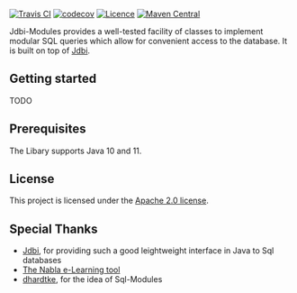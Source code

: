 <!-- TODO logo -->
[![Travis CI](https://api.travis-ci.org/28Smiles/jdbi-modules.svg?branch=master)](https://travis-ci.org/28Smiles/jdbi-modules)
[![codecov](https://codecov.io/gh/28Smiles/jdbi-modules/branch/master/graph/badge.svg)](https://codecov.io/gh/28Smiles/jdbi-modules)
[![Licence](https://img.shields.io/badge/license-MIT-orange.svg)](LICENSE.txt)
[![Maven Central](https://maven-badges.herokuapp.com/maven-central/com.github.28Smiles.jdbi-modules/core/badge.svg)](https://search.maven.org/search?q=g:com.github.28Smiles.jdbi-modules)

Jdbi-Modules provides a well-tested facility of classes to implement modular SQL queries which allow for convenient access to the database.
It is built on top of [Jdbi](http://jdbi.org/).

## Getting started
TODO

## Prerequisites
The Libary supports Java 10 and 11.

## License
This project is licensed under the [Apache 2.0 license](https://www.apache.org/licenses/LICENSE-2.0.html).

## Special Thanks
- [Jdbi](http://jdbi.org/), for providing such a good leightweight interface in Java to Sql databases
- [The Nabla e-Learning tool](https://nabla.algo.informatik.tu-darmstadt.de/)
- [dhardtke](https://github.com/dhardtke), for the idea of Sql-Modules
